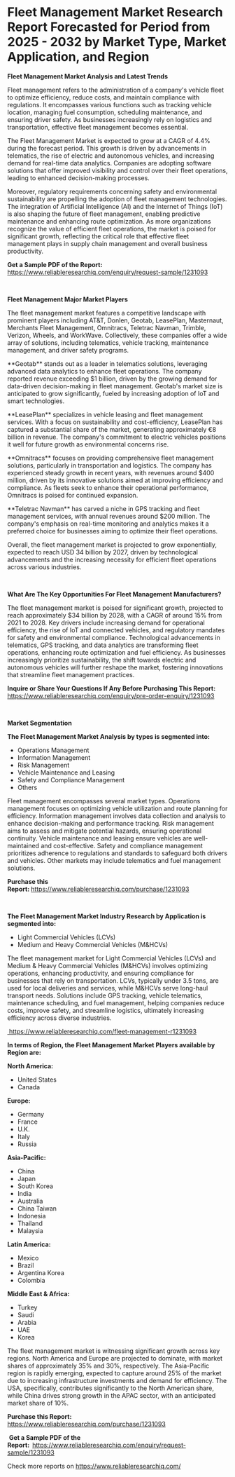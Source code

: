 <p><h1>Fleet Management Market Research Report Forecasted for Period from 2025 -  2032 by Market Type, Market Application, and Region</h1></p><p><strong>Fleet Management Market Analysis and Latest Trends</strong></p>
<p><p>Fleet management refers to the administration of a company's vehicle fleet to optimize efficiency, reduce costs, and maintain compliance with regulations. It encompasses various functions such as tracking vehicle location, managing fuel consumption, scheduling maintenance, and ensuring driver safety. As businesses increasingly rely on logistics and transportation, effective fleet management becomes essential.</p><p>The Fleet Management Market is expected to grow at a CAGR of 4.4% during the forecast period. This growth is driven by advancements in telematics, the rise of electric and autonomous vehicles, and increasing demand for real-time data analytics. Companies are adopting software solutions that offer improved visibility and control over their fleet operations, leading to enhanced decision-making processes.</p><p>Moreover, regulatory requirements concerning safety and environmental sustainability are propelling the adoption of fleet management technologies. The integration of Artificial Intelligence (AI) and the Internet of Things (IoT) is also shaping the future of fleet management, enabling predictive maintenance and enhancing route optimization. As more organizations recognize the value of efficient fleet operations, the market is poised for significant growth, reflecting the critical role that effective fleet management plays in supply chain management and overall business productivity.</p></p>
<p><strong>Get a Sample PDF of the Report:&nbsp;</strong> <a href="https://www.reliableresearchiq.com/enquiry/request-sample/1231093?utm_campaign=2318&utm_medium=2&utm_source=Github&utm_content=ia&utm_term=11032025&utm_id=fleet-management">https://www.reliableresearchiq.com/enquiry/request-sample/1231093</a></p>
<p>&nbsp;</p>
<p><strong>Fleet Management Major Market Players</strong></p>
<p><p>The fleet management market features a competitive landscape with prominent players including AT&T, Donlen, Geotab, LeasePlan, Masternaut, Merchants Fleet Management, Omnitracs, Teletrac Navman, Trimble, Verizon, Wheels, and WorkWave. Collectively, these companies offer a wide array of solutions, including telematics, vehicle tracking, maintenance management, and driver safety programs.</p><p>**Geotab** stands out as a leader in telematics solutions, leveraging advanced data analytics to enhance fleet operations. The company reported revenue exceeding $1 billion, driven by the growing demand for data-driven decision-making in fleet management. Geotab's market size is anticipated to grow significantly, fueled by increasing adoption of IoT and smart technologies.</p><p>**LeasePlan** specializes in vehicle leasing and fleet management services. With a focus on sustainability and cost-efficiency, LeasePlan has captured a substantial share of the market, generating approximately €8 billion in revenue. The company's commitment to electric vehicles positions it well for future growth as environmental concerns rise.</p><p>**Omnitracs** focuses on providing comprehensive fleet management solutions, particularly in transportation and logistics. The company has experienced steady growth in recent years, with revenues around $400 million, driven by its innovative solutions aimed at improving efficiency and compliance. As fleets seek to enhance their operational performance, Omnitracs is poised for continued expansion.</p><p>**Teletrac Navman** has carved a niche in GPS tracking and fleet management services, with annual revenues around $200 million. The company's emphasis on real-time monitoring and analytics makes it a preferred choice for businesses aiming to optimize their fleet operations.</p><p>Overall, the fleet management market is projected to grow exponentially, expected to reach USD 34 billion by 2027, driven by technological advancements and the increasing necessity for efficient fleet operations across various industries.</p></p>
<p>&nbsp;</p>
<p><strong>What Are The Key Opportunities For Fleet Management Manufacturers?</strong></p>
<p><p>The fleet management market is poised for significant growth, projected to reach approximately $34 billion by 2028, with a CAGR of around 15% from 2021 to 2028. Key drivers include increasing demand for operational efficiency, the rise of IoT and connected vehicles, and regulatory mandates for safety and environmental compliance. Technological advancements in telematics, GPS tracking, and data analytics are transforming fleet operations, enhancing route optimization and fuel efficiency. As businesses increasingly prioritize sustainability, the shift towards electric and autonomous vehicles will further reshape the market, fostering innovations that streamline fleet management practices.</p></p>
<p><strong>Inquire or Share Your Questions If Any Before Purchasing This Report:</strong> <a href="https://www.reliableresearchiq.com/enquiry/pre-order-enquiry/1231093?utm_campaign=2318&utm_medium=2&utm_source=Github&utm_content=ia&utm_term=11032025&utm_id=fleet-management">https://www.reliableresearchiq.com/enquiry/pre-order-enquiry/1231093</a></p>
<p>&nbsp;</p>
<p><strong>Market Segmentation</strong></p>
<p><strong>The Fleet Management Market Analysis by types is segmented into:</strong></p>
<p><ul><li>Operations Management</li><li>Information Management</li><li>Risk Management</li><li>Vehicle Maintenance and Leasing</li><li>Safety and Compliance Management</li><li>Others</li></ul></p>
<p><p>Fleet management encompasses several market types. Operations management focuses on optimizing vehicle utilization and route planning for efficiency. Information management involves data collection and analysis to enhance decision-making and performance tracking. Risk management aims to assess and mitigate potential hazards, ensuring operational continuity. Vehicle maintenance and leasing ensure vehicles are well-maintained and cost-effective. Safety and compliance management prioritizes adherence to regulations and standards to safeguard both drivers and vehicles. Other markets may include telematics and fuel management solutions.</p></p>
<p><strong>Purchase this Report:&nbsp;</strong><a href="https://www.reliableresearchiq.com/purchase/1231093?utm_campaign=2318&utm_medium=2&utm_source=Github&utm_content=ia&utm_term=11032025&utm_id=fleet-management">https://www.reliableresearchiq.com/purchase/1231093</a></p>
<p>&nbsp;</p>
<p><strong>The Fleet Management Market Industry Research by Application is segmented into:</strong></p>
<p><ul><li>Light Commercial Vehicles (LCVs)</li><li>Medium and Heavy Commercial Vehicles (M&HCVs)</li></ul></p>
<p><p>The fleet management market for Light Commercial Vehicles (LCVs) and Medium & Heavy Commercial Vehicles (M&HCVs) involves optimizing operations, enhancing productivity, and ensuring compliance for businesses that rely on transportation. LCVs, typically under 3.5 tons, are used for local deliveries and services, while M&HCVs serve long-haul transport needs. Solutions include GPS tracking, vehicle telematics, maintenance scheduling, and fuel management, helping companies reduce costs, improve safety, and streamline logistics, ultimately increasing efficiency across diverse industries.</p></p>
<p><a href="https://www.reliableresearchiq.com/fleet-management-r1231093?utm_campaign=2318&utm_medium=2&utm_source=Github&utm_content=ia&utm_term=11032025&utm_id=fleet-management">&nbsp;https://www.reliableresearchiq.com/fleet-management-r1231093</a></p>
<p><strong>In terms of Region, the Fleet Management Market Players available by Region are:</strong></p>
<p>
    <p> <strong> North America: </strong>
        <ul>
            <li>United States</li>
            <li>Canada</li>
        </ul>
        </p> 
    <p> <strong> Europe: </strong>
        <ul>
            <li>Germany</li>
            <li>France</li>
            <li>U.K.</li>
            <li>Italy</li>
            <li>Russia</li>
        </ul>
        </p> 
    <p> <strong> Asia-Pacific: </strong>
        <ul>
            <li>China</li>
            <li>Japan</li>
            <li>South Korea</li>
            <li>India</li>
            <li>Australia</li>
            <li>China Taiwan</li>
            <li>Indonesia</li>
            <li>Thailand</li>
            <li>Malaysia</li>
        </ul>
        </p> 
    <p> <strong> Latin America: </strong>
        <ul>
            <li>Mexico</li>
            <li>Brazil</li>
            <li>Argentina Korea</li>
            <li>Colombia</li>
        </ul>
        </p> 
    <p> <strong> Middle East & Africa: </strong>
        <ul>
            <li>Turkey</li>
            <li>Saudi</li>
            <li>Arabia</li>
            <li>UAE</li>
            <li>Korea</li>
        </ul>
    </p>
    </p>
<p><p>The fleet management market is witnessing significant growth across key regions. North America and Europe are projected to dominate, with market shares of approximately 35% and 30%, respectively. The Asia-Pacific region is rapidly emerging, expected to capture around 25% of the market due to increasing infrastructure investments and demand for efficiency. The USA, specifically, contributes significantly to the North American share, while China drives strong growth in the APAC sector, with an anticipated market share of 10%.</p></p>
<p><strong>Purchase this Report: </strong><a href="https://www.reliableresearchiq.com/purchase/1231093?utm_campaign=2318&utm_medium=2&utm_source=Github&utm_content=ia&utm_term=11032025&utm_id=fleet-management">https://www.reliableresearchiq.com/purchase/1231093</a></p>
<p>&nbsp;<strong>Get a Sample PDF of the Report:&nbsp;&nbsp;</strong><a href="https://www.reliableresearchiq.com/enquiry/request-sample/1231093?utm_campaign=2318&utm_medium=2&utm_source=Github&utm_content=ia&utm_term=11032025&utm_id=fleet-management">https://www.reliableresearchiq.com/enquiry/request-sample/1231093</a></p>
<p><strong></strong></p>
<p>Check more reports on <a href="https://www.reliableresearchiq.com/?utm_campaign=2318&utm_medium=2&utm_source=Github&utm_content=ia&utm_term=11032025&utm_id=fleet-management">https://www.reliableresearchiq.com/</a></p>